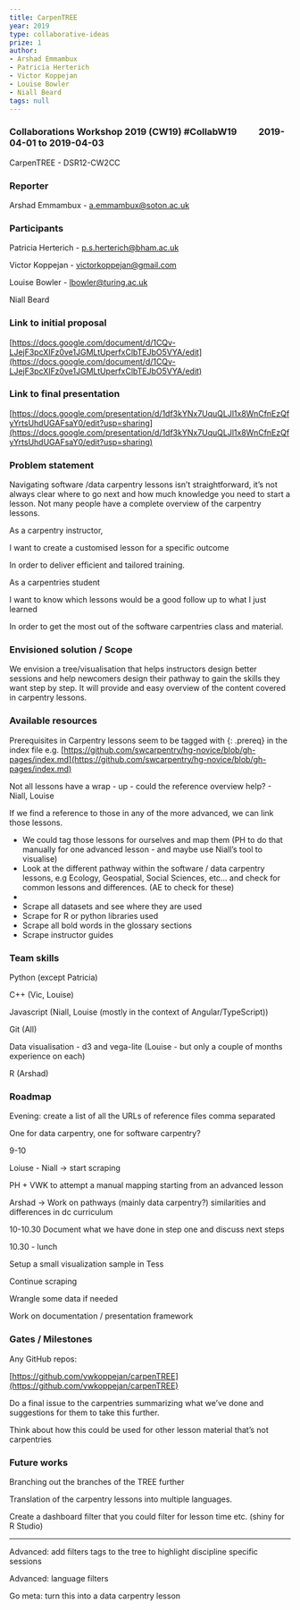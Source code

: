 ```yaml
---
title: CarpenTREE
year: 2019
type: collaborative-ideas
prize: 1
author:
- Arshad Emmambux
- Patricia Herterich
- Victor Koppejan
- Louise Bowler
- Niall Beard
tags: null
---
```

### Collaborations Workshop 2019 (CW19) #CollabW19          2019-04-01 to 2019-04-03

CarpenTREE - DSR12-CW2CC


### **Reporter**

Arshad Emmambux - a.emmambux@soton.ac.uk


### **Participants**

Patricia Herterich - [p.s.herterich@bham.ac.uk](mailto:p.s.herterich@bham.ac.uk) 

Victor Koppejan - [victorkoppejan@gmail.com](mailto:victorkoppejan@gmail.com)

Louise Bowler - [lbowler@turing.ac.uk](mailto:lbowler@turing.ac.uk)

Niall Beard


### Link to initial proposal

[https://docs.google.com/document/d/1CQv-LJejF3pcXIFz0ve1JGMLtUperfxClbTEJbO5VYA/edit](https://docs.google.com/document/d/1CQv-LJejF3pcXIFz0ve1JGMLtUperfxClbTEJbO5VYA/edit)


### Link to final presentation

[https://docs.google.com/presentation/d/1df3kYNx7UquQLJl1x8WnCfnEzQfyYrtsUhdUGAFsaY0/edit?usp=sharing](https://docs.google.com/presentation/d/1df3kYNx7UquQLJl1x8WnCfnEzQfyYrtsUhdUGAFsaY0/edit?usp=sharing) 


### Problem statement

Navigating software /data carpentry lessons isn’t straightforward, it’s not always clear where to go next and how much knowledge you need to start a lesson. Not many people have a complete overview of the carpentry lessons. 

As a carpentry instructor, 

I want to create a customised lesson for a specific outcome 

In order to deliver efficient and tailored training.

As a carpentries student

I want to know which lessons would be a good follow up to what I just learned

In order to get the most out of the software carpentries class and material.


### Envisioned solution / Scope

We envision a tree/visualisation that helps instructors design better sessions and help newcomers design their pathway to gain the skills they want step by step. It will provide and easy overview of the content covered in carpentry lessons.


### Available resources

Prerequisites in Carpentry lessons seem to be tagged with {: .prereq} in the index file e.g. [https://github.com/swcarpentry/hg-novice/blob/gh-pages/index.md](https://github.com/swcarpentry/hg-novice/blob/gh-pages/index.md)

Not all lessons have a wrap - up - could the reference overview help? - Niall, Louise

If we find a reference to those in any of the more advanced, we can link those lessons.



*   We could tag those lessons for ourselves and map them (PH to do that manually for one advanced lesson - and maybe use Niall’s tool to visualise)
*   Look at the different pathway within the software / data carpentry lessons, e.g Ecology, Geospatial, Social Sciences, etc… and check for common lessons and differences. (AE to check for these)
*   
*   Scrape all datasets and see where they are used
*   Scrape for R or python libraries used
*   Scrape all bold words in the glossary sections
*   Scrape instructor guides


### Team skills

Python (except Patricia)

C++ (Vic, Louise)

Javascript (Niall, Louise (mostly in the context of Angular/TypeScript))

Git (All)

Data visualisation - d3 and vega-lite (Louise - but only a couple of months experience on each)

R (Arshad)


### Roadmap

Evening: create a list of all the URLs of reference files comma separated 

One for data carpentry, one for software carpentry?

9-10

Loiuse - Niall -> start scraping

PH + VWK to attempt a manual mapping starting from an advanced lesson

Arshad -> Work on pathways (mainly data carpentry?) similarities and differences in dc curriculum

10-10.30 Document what we have done in step one and discuss next steps

10.30 - lunch 

Setup a small visualization sample in Tess

Continue scraping

Wrangle some data if needed

Work on documentation / presentation framework


### Gates / Milestones

Any GitHub repos:

[https://github.com/vwkoppejan/carpenTREE](https://github.com/vwkoppejan/carpenTREE) 

Do a final issue to the carpentries summarizing what we’ve done and suggestions for them to take this further.

Think about how this could be used for other lesson material that’s not carpentries


### Future works

Branching out the branches of the TREE further

Translation of the carpentry lessons into multiple languages.

Create a dashboard filter that you could filter for lesson time etc. (shiny for R Studio)

---

Advanced: add filters tags to the tree to highlight discipline specific sessions

Advanced: language filters

Go meta: turn this into a data carpentry lesson


